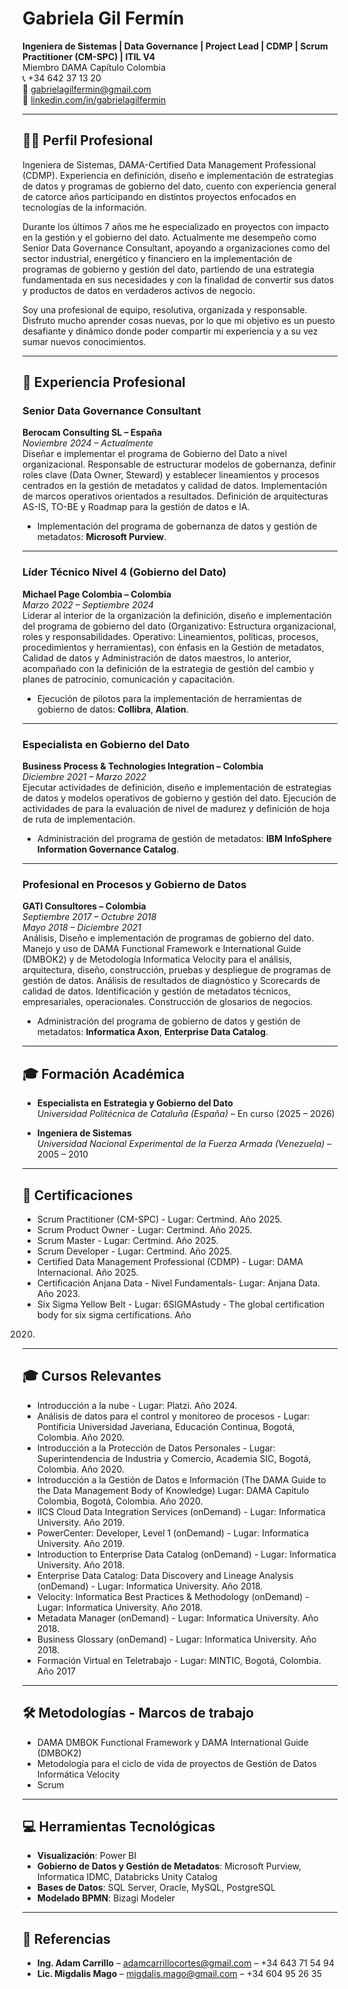 # Gabriela Gil Fermín

**Ingeniera de Sistemas | Data Governance | Project Lead | CDMP | Scrum Practitioner (CM-SPC) | ITIL V4**  
Miembro DAMA Capítulo Colombia  
📞 +34 642 37 13 20  
📧 [gabrielagilfermin@gmail.com](mailto:gabrielagilfermin@gmail.com)  
🔗 [linkedin.com/in/gabrielagilfermin](https://www.linkedin.com/in/gabrielagilfermin)

---

## 👩‍💼 Perfil Profesional
Ingeniera de Sistemas, DAMA-Certified Data Management Professional (CDMP). Experiencia en definición,
diseño e implementación de estrategias de datos y programas de gobierno del dato, cuento con
experiencia general de catorce años participando en distintos proyectos enfocados en tecnologías de la
información.

Durante los últimos 7 años me he especializado en proyectos con impacto en la gestión y el gobierno del
dato. Actualmente me desempeño como Senior Data Governance Consultant, apoyando a organizaciones
como del sector industrial, energético y financiero en la implementación de programas de gobierno y
gestión del dato, partiendo de una estrategia fundamentada en sus necesidades y con la finalidad de
convertir sus datos y productos de datos en verdaderos activos de negocio.

Soy una profesional de equipo, resolutiva, organizada y responsable. Disfruto mucho aprender cosas
nuevas, por lo que mi objetivo es un puesto desafiante y dinámico donde poder compartir mi experiencia
y a su vez sumar nuevos conocimientos.

---

## 💼 Experiencia Profesional

### **Senior Data Governance Consultant**  
**Berocam Consulting SL – España**  
*Noviembre 2024 – Actualmente*  
Diseñar e implementar el programa de Gobierno del Dato a nivel organizacional. Responsable de
estructurar modelos de gobernanza, definir roles clave (Data Owner, Steward) y establecer lineamientos
y procesos centrados en la gestión de metadatos y calidad de datos. Implementación de marcos
operativos orientados a resultados. Definición de arquitecturas AS-IS, TO-BE y Roadmap para la gestión
de datos e IA.

- Implementación del programa de gobernanza de datos y gestión de metadatos: **Microsoft Purview**.

---

### **Líder Técnico Nivel 4 (Gobierno del Dato)**  
**Michael Page Colombia – Colombia**  
*Marzo 2022 – Septiembre 2024*  
Liderar al interior de la organización la definición, diseño e implementación del programa de gobierno del
dato (Organizativo: Estructura organizacional, roles y responsabilidades. Operativo: Lineamientos,
políticas, procesos, procedimientos y herramientas), con énfasis en la Gestión de metadatos, Calidad
de datos y Administración de datos maestros, lo anterior, acompañado con la definición de la estrategia
de gestión del cambio y planes de patrocinio, comunicación y capacitación.

- Ejecución de pilotos para la implementación de herramientas de gobierno de datos: **Collibra**, **Alation**.

---

### **Especialista en Gobierno del Dato**  
**Business Process & Technologies Integration – Colombia**  
*Diciembre 2021 – Marzo 2022*  
Ejecutar actividades de definición, diseño e implementación de estrategias de datos y modelos
operativos de gobierno y gestión del dato. Ejecución de actividades de para la evaluación de nivel de
madurez y definición de hoja de ruta de implementación.

- Administración del programa de gestión de metadatos: **IBM InfoSphere Information Governance Catalog**.

---

### **Profesional en Procesos y Gobierno de Datos**  
**GATI Consultores – Colombia**  
*Septiembre 2017 – Octubre 2018*  
*Mayo 2018 – Diciembre 2021*  
Análisis, Diseño e implementación de programas de gobierno del dato. Manejo y uso de DAMA Functional
Framework e International Guide (DMBOK2) y de Metodología Informatica Velocity para el análisis,
arquitectura, diseño, construcción, pruebas y despliegue de programas de gestión de datos. Análisis de
resultados de diagnóstico y Scorecards de calidad de datos. Identificación y gestión de metadatos
técnicos, empresariales, operacionales. Construcción de glosarios de negocios.

- Administración del programa de gobierno de datos y gestión de metadatos: **Informatica Axon**, **Enterprise Data Catalog**.

---

## 🎓 Formación Académica

- **Especialista en Estrategia y Gobierno del Dato**  
  *Universidad Politécnica de Cataluña (España)* – En curso (2025 – 2026)

- **Ingeniera de Sistemas**  
  *Universidad Nacional Experimental de la Fuerza Armada (Venezuela)* – 2005 – 2010

---

## 📜 Certificaciones

- Scrum Practitioner (CM-SPC) - Lugar: Certmind. Año 2025.
- Scrum Product Owner - Lugar: Certmind. Año 2025.
- Scrum Master - Lugar: Certmind. Año 2025.
- Scrum Developer - Lugar: Certmind. Año 2025.
- Certified Data Management Professional (CDMP) - Lugar: DAMA Internacional. Año 2025.
- Certificación Anjana Data - Nivel Fundamentals- Lugar: Anjana Data. Año 2023.
- Six Sigma Yellow Belt - Lugar: 6SIGMAstudy - The global certification body for six sigma certifications. Año
2020.

---

## 🎓 Cursos Relevantes

- Introducción a la nube - Lugar: Platzi. Año 2024.
- Análisis de datos para el control y monitoreo de procesos - Lugar: Pontificia Universidad Javeriana, Educación Continua, Bogotá, Colombia. Año 2020.
- Introducción a la Protección de Datos Personales - Lugar: Superintendencia de Industria y Comercio, Academia SIC, Bogotá, Colombia. Año 2020.
- Introducción a la Gestión de Datos e Información (The DAMA Guide to the Data Management Body of Knowledge) Lugar: DAMA Capitulo Colombia, Bogotá, Colombia. Año 2020.
- IICS Cloud Data Integration Services (onDemand) - Lugar: Informatica University. Año 2019.
- PowerCenter: Developer, Level 1 (onDemand) - Lugar: Informatica University. Año 2019.
- Introduction to Enterprise Data Catalog (onDemand) - Lugar: Informatica University. Año 2018.
- Enterprise Data Catalog: Data Discovery and Lineage Analysis (onDemand) - Lugar: Informatica University. Año 2018.
- Velocity: Informatica Best Practices & Methodology (onDemand) - Lugar: Informatica University. Año 2018.
- Metadata Manager (onDemand) - Lugar: Informatica University. Año 2018.
- Business Glossary (onDemand) - Lugar: Informatica University. Año 2018.
- Formación Virtual en Teletrabajo - Lugar: MINTIC, Bogotá, Colombia. Año 2017

---

## 🛠 Metodologías - Marcos de trabajo

- DAMA DMBOK Functional Framework y DAMA International Guide (DMBOK2)
- Metodología para el ciclo de vida de proyectos de Gestión de Datos Informática Velocity
- Scrum

---

## 💻 Herramientas Tecnológicas

- **Visualización**: Power BI  
- **Gobierno de Datos y Gestión de Metadatos**: Microsoft Purview, Informatica IDMC, Databricks Unity Catalog  
- **Bases de Datos**: SQL Server, Oracle, MySQL, PostgreSQL  
- **Modelado BPMN**: Bizagi Modeler

---

## 🧾 Referencias

- **Ing. Adam Carrillo** – [adamcarrillocortes@gmail.com](mailto:adamcarrillocortes@gmail.com) – +34 643 71 54 94
- **Lic. Migdalis Mago** – [migdalis.mago@gmail.com](mailto:migdalis.mago@gmail.com) – +34 604 95 26 35

